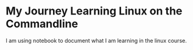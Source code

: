 # My Journey Learning Linux on the Commandline

I am using notebook to document what I am learning in the linux course.
